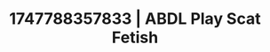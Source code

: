 ---
categories:
- Skin-to-skin fantasy
- Simple sex
- Gender-fluid lovers
- Soft domination
- Erotic slow burn
image: /assets/images/1747788357833.jpg
layout: post
seo:
  description: Featured content with high-quality ABDL Play, Scat Fetish. HD images
    available.
  keywords: ABDL Play, Scat Fetish
  og_image: /assets/images/1747788357833.jpg
  schema_type: VisualArtwork
tags:
- ABDL Play
- Scat Fetish
- '#1747788357833'
title: 1747788357833 | ABDL Play Scat Fetish
---